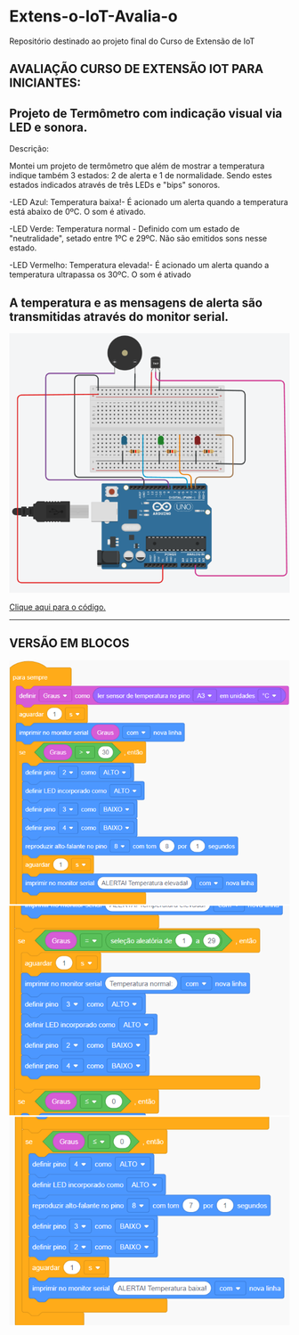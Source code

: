 # Extens-o-IoT-Avalia-o
Repositório destinado ao projeto final do Curso de Extensão de IoT

AVALIAÇÃO CURSO DE EXTENSÃO IOT PARA INICIANTES:
-------------------------------------------------------------------------------------------------------------------------------------------------------------------------
Projeto de Termômetro com indicação visual via LED e sonora.
-------------------------------------------------------------------------------------------------------------------------------------------------------------------------
Descrição:

Montei um projeto de termômetro que além de mostrar a temperatura indique também 3 estados: 2 de alerta e 1 de normalidade. Sendo estes estados indicados através de três LEDs e "bips" sonoros.

-LED Azul: Temperatura baixa!- É acionado um alerta quando a temperatura está abaixo de 0ºC. O som é ativado.

-LED Verde: Temperatura normal - Definido com um estado de "neutralidade", setado entre 1ºC e 29ºC. Não são emitidos sons nesse estado.

-LED Vermelho: Temperatura elevada!- É acionado um alerta quando a temperatura ultrapassa os 30ºC. O som é ativado

A temperatura e as mensagens de alerta são transmitidas através do monitor serial.
-------------------------------------------------------------------------------------------------------------------------------------------------------------------------
<img src="esqueminha.png">

<a href="Avaliacao_IoT_Termômetro.ino">Clique aqui para o código.<a/>

-------------------------------------------------------------------------------------------------------------------------------------------------------------------------
VERSÃO EM BLOCOS
------------------------------------------------------------------------------------------------------------------------------------------------------------------------
<img src="Bloco Term1.png">
<img src="Bloco Term2.png">
<img src="Bloco Term3.png">
